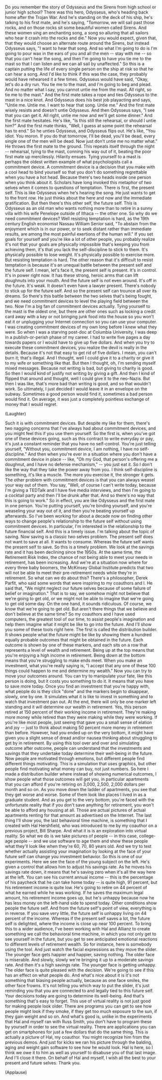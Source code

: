 
Do you remember the story
of Odysseus and the Sirens
from high school or junior high school?
There was this hero, Odysseus, who&#39;s heading back home
after the Trojan War.
And he&#39;s standing on the deck of his ship,
he&#39;s talking to his first mate,
and he&#39;s saying,
&quot;Tomorrow, we will sail past those rocks,
and on those rocks sit some beautiful women
called Sirens.
And these women sing an enchanting song,
a song so alluring
that all sailors who hear it
crash into the rocks and die.&quot;
Now you would expect, given that,
that they would choose an alternate route around the Sirens,
but instead Odysseus says,
&quot;I want to hear that song.
And so what I&#39;m going to do
is I&#39;m going to pour wax in the ears
of you and all the men --
stay with me --
so that you can&#39;t hear the song,
and then I&#39;m going to have you tie me to the mast
so that I can listen
and we can all sail by unaffected.&quot;
So this is a captain
putting the life of every single person on the ship at risk
so that he can hear a song.
And I&#39;d like to think if this was the case,
they probably would have rehearsed it a few times.
Odysseus would have said, &quot;Okay, let&#39;s do a dry run.
You tie me to the mast, and I&#39;m going to beg and plead.
And no matter what I say, you cannot untie me from the mast.
All right, so tie me to the mast.&quot;
And the first mate takes a rope
and ties Odysseus to the mast in a nice knot.
And Odysseus does his best job playacting
and says, &quot;Untie me. Untie me.
I want to hear that song. Untie me.&quot;
And the first mate wisely resists
and doesn&#39;t untie Odysseus.
And then Odysseus says, &quot;I see that you can get it.
All right, untie me now and we&#39;ll get some dinner.&quot;
And the first mate hesitates.
He&#39;s like, &quot;Is this still the rehearsal,
or should I untie him?&quot;
And the first mate thinks,
&quot;Well, I guess at some point the rehearsal has to end.&quot;
So he unties Odysseus, and Odysseus flips out.
He&#39;s like, &quot;You idiot. You moron.
If you do that tomorrow, I&#39;ll be dead, you&#39;ll be dead,
every single one of the men will be dead.
Now just don&#39;t untie me no matter what.&quot;
He throws the first mate to the ground.
This repeats itself through the night --
rehearsal, tying to the mast,
conning his way out of it,
beating the poor first mate up mercilessly.
Hilarity ensues.
Tying yourself to a mast
is perhaps the oldest written example
of what psychologists call a commitment device.
A commitment device is a decision that you make
with a cool head to bind yourself
so that you don&#39;t do something regrettable
when you have a hot head.
Because there&#39;s two heads inside one person
when you think about it.
Scholars have long invoked this metaphor of two selves
when it comes to questions of temptation.
There is first, the present self.
This is like Odysseus when he&#39;s hearing the song.
He just wants to get to the front row.
He just thinks about the here and now and the immediate gratification.
But then there&#39;s this other self, the future self.
This is Odysseus as an old man
who wants nothing more than to retire in a sunny villa
with his wife Penelope
outside of Ithaca -- the other one.
So why do we need commitment devices?
Well resisting temptation is hard,
as the 19th century English economist
Nassau William Senior said,
&quot;To abstain from the enjoyment which is in our power,
or to seek distant rather than immediate results,
are among the most painful exertions
of the human will.&quot;
If you set goals for yourself and you&#39;re like a lot of other people,
you probably realize
it&#39;s not that your goals are physically impossible
that&#39;s keeping you from achieving them,
it&#39;s that you lack the self-discipline to stick to them.
It&#39;s physically possible to lose weight.
It&#39;s physically possible to exercise more.
But resisting temptation
is hard.
The other reason
that it&#39;s difficult to resist temptation
is because it&#39;s an unequal battle
between the present self and the future self.
I mean, let&#39;s face it, the present self is present.
It&#39;s in control. It&#39;s in power right now.
It has these strong, heroic arms
that can lift doughnuts into your mouth.
And the future self is not even around.
It&#39;s off in the future. It&#39;s weak.
It doesn&#39;t even have a lawyer present.
There&#39;s nobody to stick up for the future self.
And so the present self can trounce
all over its dreams.
So there&#39;s this battle between the two selves that&#39;s being fought,
and we need commitment devices
to level the playing field between the two.
Now I&#39;m a big fan of commitment devices actually.
Tying yourself to the mast is the oldest one, but there are other ones
such as locking a credit card away with a key
or not bringing junk food into the house so you won&#39;t eat it
or unplugging your Internet connection
so you can use your computer.
I was creating commitment devices of my own
long before I knew what they were.
So when I was a starving post-doc
at Columbia University,
I was deep in a publish-or-perish phase of my career.
I had to write five pages a day
towards papers
or I would have to give up five dollars.
And when you try to execute these commitment devices,
you realize the devil is really in the details.
Because it&#39;s not that easy to get rid of five dollars.
I mean, you can&#39;t burn it; that&#39;s illegal.
And I thought, well I could give it to a charity
or give it to my wife or something like that.
But then I thought, oh, I&#39;m sending myself mixed messages.
Because not writing is bad, but giving to charity is good.
So then I would kind of justify not writing
by giving a gift.
And then I kind of flipped that around and thought,
well I could give it to the neo-Nazis.
But then I was like, that&#39;s more bad than writing is good,
and so that wouldn&#39;t work.
So ultimately, I just decided
I would leave it in an envelope on the subway.
Sometimes a good person would find it,
sometimes a bad person would find it.
On average, it was just a completely pointless exchange of money
that I would regret.

(Laughter)

Such it is with commitment devices.
But despite my like for them,
there&#39;s two nagging concerns
that I&#39;ve always had about commitment devices,
and you might feel this if you use them yourself.
So the first is,
when you&#39;ve got one of these devices going,
such as this contract to write everyday or pay,
it&#39;s just a constant reminder
that you have no self-control.
You&#39;re just telling yourself, &quot;Without you, commitment device,
I am nothing, I have no self-discipline.&quot;
And then when you&#39;re ever in a situation
where you don&#39;t have a commitment device in place --
like, &quot;Oh my God, that person&#39;s offering me a doughnut,
and I have no defense mechanism,&quot; --
you just eat it.
So I don&#39;t like the way that they take the power away from you.
I think self-discipline is something, it&#39;s like a muscle.
The more you exercise it, the stronger it gets.
The other problem with commitment devices
is that you can always weasel your way out of them.
You say, &quot;Well, of course I can&#39;t write today,
because I&#39;m giving a TEDTalk and I have five media interviews,
and then I&#39;m going to a cocktail party and then I&#39;ll be drunk after that.
And so there&#39;s no way that this is going to work.&quot;
So in effect, you are like Odysseus and the first mate
in one person.
You&#39;re putting yourself, you&#39;re binding yourself,
and you&#39;re weaseling your way out of it,
and then you&#39;re beating yourself up afterwards.
So I&#39;ve been working
for about a decade now
on finding other ways
to change people&#39;s relationship to the future self
without using commitment devices.
In particular, I&#39;m interested in the relationship
to the future financial self.
And this is a timely issue.
I&#39;m talking about the topic of saving.
Now saving is a classic two selves problem.
The present self does not want to save at all.
It wants to consume.
Whereas the future self wants the present self to save.
So this is a timely problem.
We look at the savings rate
and it has been declining since the 1950s.
At the same time, the Retirement Risk Index,
the chance of not being able to meet your needs in retirement,
has been increasing.
And we&#39;re at a situation now
where for every three baby boomers,
the McKinsey Global Institute predicts
that two will not be able to meet their pre-retirement needs
while they&#39;re in retirement.
So what can we do about this?
There&#39;s a philosopher, Derek Parfit,
who said some words that were inspiring to my coauthors and I.
He said that, &quot;We might neglect our future selves
because of some failure of belief or imagination.&quot;
That is to say,
we somehow might not believe that we&#39;re going to get old,
or we might not be able to imagine
that we&#39;re going to get old some day.
On the one hand, it sounds ridiculous.
Of course, we know that we&#39;re going to get old.
But aren&#39;t there things that we believe and don&#39;t believe at the same time?
So my coauthors and I have used computers,
the greatest tool of our time,
to assist people&#39;s imagination
and help them imagine what it might be like
to go into the future.
And I&#39;ll show you some of these tools right here.
The first is called the distribution builder.
It shows people what the future might be like
by showing them a hundred equally probable outcomes
that might be obtained in the future.
Each outcome is shown by one of these markers,
and each sits on a row
that represents a level of wealth and retirement.
Being up at the top
means that you&#39;re enjoying a high income in retirement.
Being down at the bottom
means that you&#39;re struggling to make ends meet.
When you make an investment,
what you&#39;re really saying is, &quot;I accept
that any one of these 100 things
could happen to me and determine my wealth.&quot;
Now you can try to move your outcomes around.
You can try to manipulate your fate, like this person is doing,
but it costs you something to do it.
It means that you have to save more today.
Once you find an investment that you&#39;re happy with,
what people do is they click &quot;done&quot;
and the markers begin to disappear,
slowly, one by one.
It simulates what it is like to invest in something
and to watch that investment pan out.
At the end, there will only be one marker left standing
and it will determine our wealth in retirement.
Yes, this person retired
at 150 percent of their working income in retirement.
They&#39;re making more money while retired
than they were making while they were working.
If you&#39;re like most people,
just seeing that gave you a small sense of elation and joy --
just to think about making
50 percent more money in retirement than before.
However, had you ended up on the very bottom,
it might have given you a slight sense
of dread and/or nausea
thinking about struggling to get by in retirement.
By using this tool over and over
and simulating outcome after outcome,
people can understand
that the investments and savings that they undertake today
determine their well-being in the future.
Now people are motivated through emotions,
but different people find different things motivating.
This is a simulation
that uses graphics,
but other people find motivating what money can buy,
not just numbers.
So here I made a distribution builder
where instead of showing numerical outcomes,
I show people what those outcomes will get you,
in particular apartments that you can afford
if you&#39;re retiring on 3,000, 2,500,
2,000 dollars per month and so on.
As you move down the ladder of apartments,
you see that they get worse and worse.
Some of them look like places I lived in as a graduate student.
And as you get to the very bottom,
you&#39;re faced with the unfortunate reality
that if you don&#39;t save anything for retirement,
you won&#39;t be able to afford any housing at all.
Those are actual pictures of actual apartments
renting for that amount
as advertised on the Internet.
The last thing I&#39;ll show you,
the last behavioral time machine,
is something that I created with Hal Hershfield,
who was introduced to me by my coauthor on a previous project,
Bill Sharpe.
And what it is
is an exploration into virtual reality.
So what we do is we take pictures of people --
in this case, college-age people --
and we use software to age them
and show these people what they&#39;ll look like
when they&#39;re 60, 70, 80 years old.
And we try to test
whether actually assisting your imagination
by looking at the face of your future self
can change you investment behavior.
So this is one of our experiments.
Here we see the face of the young subject on the left.
He&#39;s given a control
that allows him to adjust his savings rate.
As he moves his savings rate down,
it means that he&#39;s saving zero
when it&#39;s all the way here at the left.
You can see his current annual income --
this is the percentage of his paycheck that he can take home today --
is quite high, 91 percent,
but his retirement income is quite low.
He&#39;s going to retire on 44 percent
of what he earned while he was working.
If he saves the maximum legal amount,
his retirement income goes up,
but he&#39;s unhappy
because now he has less money on the left-hand side to spend today.
Other conditions show people the future self.
And from the future self&#39;s point of view, everything is in reverse.
If you save very little,
the future self is unhappy
living on 44 percent of the income.
Whereas if the present self saves a lot,
the future self is delighted,
where the income is close up near 100 percent.
To bring this to a wider audience,
I&#39;ve been working with Hal and Allianz
to create something we call the behavioral time machine,
in which you not only get to see yourself in the future,
but you get to see anticipated emotional reactions
to different levels of retirement wealth.
So for instance,
here is somebody using the tool.
And just watch the facial expressions
as they move the slider.
The younger face gets happier and happier, saving nothing.
The older face is miserable.
And slowly, slowly we&#39;re bringing it up to a moderate savings rate.
And then it&#39;s a high savings rate.
The younger face is getting unhappy.
The older face is quite pleased
with the decision.
We&#39;re going to see if this has an effect on what people do.
And what&#39;s nice about it
is it&#39;s not something that biasing people actually,
because as one face smiles,
the other face frowns.
It&#39;s not telling you which way to put the slider,
it&#39;s just reminding you that you are
connected to and legally tied to
this future self.
Your decisions today are going to determine its well-being.
And that&#39;s something that&#39;s easy to forget.
This use of virtual reality
is not just good for making people look older.
There are programs you can get
to see how people might look
if they smoke, if they get too much exposure to the sun,
if they gain weight and so on.
And what&#39;s good is,
unlike in the experiments that Hal and myself ran with Russ Smith,
you don&#39;t have to program these by yourself
in order to see the virtual reality.
There are applications you can get on smartphones for just a few dollars
that do the same thing.
This is actually a picture of Hal, my coauthor.
You might recognize him from the previous demos.
And just for kicks we ran his picture
through the balding, aging and weight gain software
to see how he would look.
Hal is here, so I think we owe it to him as well as yourself
to disabuse you of that last image.
And I&#39;ll close it there.
On behalf of Hal and myself,
I wish all the best to your present and future selves.
Thank you.

(Applause)

